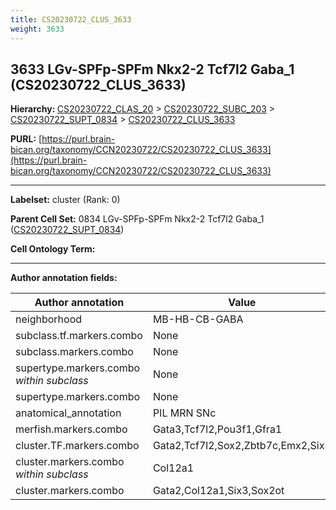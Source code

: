 ```yaml
---
title: CS20230722_CLUS_3633
weight: 3633
---
```

## 3633 LGv-SPFp-SPFm Nkx2-2 Tcf7l2 Gaba_1 (CS20230722_CLUS_3633)
<b>Hierarchy: </b>
[CS20230722_CLAS_20](../CS20230722_CLAS_20) >
[CS20230722_SUBC_203](../CS20230722_SUBC_203) >
[CS20230722_SUPT_0834](../CS20230722_SUPT_0834) >
[CS20230722_CLUS_3633](../CS20230722_CLUS_3633)

**PURL:** [https://purl.brain-bican.org/taxonomy/CCN20230722/CS20230722_CLUS_3633](https://purl.brain-bican.org/taxonomy/CCN20230722/CS20230722_CLUS_3633)

---


**Labelset:** cluster (Rank: 0)

**Parent Cell Set:** 0834 LGv-SPFp-SPFm Nkx2-2 Tcf7l2 Gaba_1 ([CS20230722_SUPT_0834](../CS20230722_SUPT_0834))



**Cell Ontology Term:** 

[MARKER GENES.]: #


---

[TRANSFERRED ANNOTATIONS.]: #


[AUTHOR ANNOTATION FIELDS.]: #


**Author annotation fields:**

| Author annotation | Value |
|-------------------|-------|
|neighborhood|MB-HB-CB-GABA|
|subclass.tf.markers.combo|None|
|subclass.markers.combo|None|
|supertype.markers.combo _within subclass_|None|
|supertype.markers.combo|None|
|anatomical_annotation|PIL MRN SNc|
|merfish.markers.combo|Gata3,Tcf7l2,Pou3f1,Gfra1|
|cluster.TF.markers.combo|Gata2,Tcf7l2,Sox2,Zbtb7c,Emx2,Six3|
|cluster.markers.combo _within subclass_|Col12a1|
|cluster.markers.combo|Gata2,Col12a1,Six3,Sox2ot|
